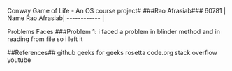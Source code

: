 
Conway Game of Life - An OS course project# ###Rao Afrasiab### 60781 | Name Rao Afrasiab|
------------ | 

Problems Faces
###Problem 1: i faced a problem in blinder method and in reading from file so i left it

##References##
github
geeks for geeks
rosetta code.org
stack overflow
youtube
